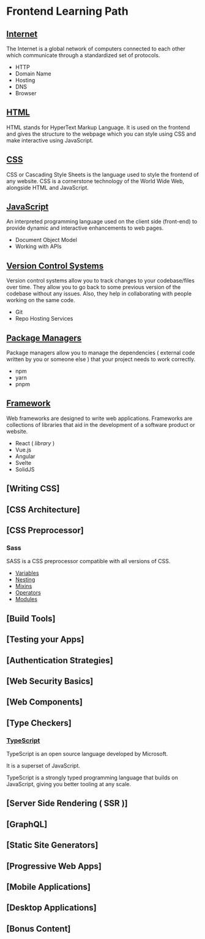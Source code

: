 # Frontend Learning Path

## [Internet](/Documents/roadmap-docs/internet-roadmap.md)

The Internet is a global network of computers connected to each other which communicate through a standardized set of protocols.

- HTTP
- Domain Name
- Hosting
- DNS
- Browser

## [HTML](/Documents/roadmap-docs/html-roadmap.md)

HTML stands for HyperText Markup Language. It is used on the frontend and gives the structure to the webpage which you can style using CSS and make interactive using JavaScript.

## [CSS](/Documents/roadmap-docs/css-roadmap.md)

CSS or Cascading Style Sheets is the language used to style the frontend of any website. CSS is a cornerstone technology of the World Wide Web, alongside HTML and JavaScript.

## [JavaScript](/Documents/roadmap-docs/javascript.md)

An interpreted programming language used on the client side (front-end) to provide dynamic and interactive enhancements to web pages.

- Document Object Model
- Working with APIs

## [Version Control Systems](/Documents/roadmap-docs/version-control-systems-roadmap.md)

Version control systems allow you to track changes to your codebase/files over time. They allow you to go back to some previous version of the codebase without any issues. Also, they help in collaborating with people working on the same code.

- Git
- Repo Hosting Services

## [Package Managers](/Documents/roadmap-docs/package-managers-roadmap.md)

Package managers allow you to manage the dependencies ( external code written by you or someone else ) that your project needs to work correctly.

- npm
- yarn
- pnpm

## [Framework](/Documents/roadmap-docs/framework.md)

Web frameworks are designed to write web applications. Frameworks are collections of libraries that aid in the development of a software product or website.

- React ( _library_ )
- Vue.js
- Angular
- Svelte
- SolidJS

## [Writing CSS]

## [CSS Architecture]

## [CSS Preprocessor]

### Sass

SASS is a CSS preprocessor compatible with all versions of CSS.

- [Variables](/SCSS/variables.scss)
- [Nesting](/SCSS/nesting.scss)
- [Mixins](/SCSS/mixins.scss)
- [Operators](/SCSS/operators.scss)
- [Modules](/SCSS/modules/)

## [Build Tools]

## [Testing your Apps]

## [Authentication Strategies]

## [Web Security Basics]

## [Web Components]

## [Type Checkers]

### [TypeScript](/Docs/ts/typescript.md)

TypeScript is an open source language developed by Microsoft.

It is a superset of JavaScript.

TypeScript is a strongly typed programming language that builds on JavaScript, giving you better tooling at any scale.

## [Server Side Rendering ( SSR )]

## [GraphQL]

## [Static Site Generators]

## [Progressive Web Apps]

## [Mobile Applications]

## [Desktop Applications]

## [Bonus Content]

